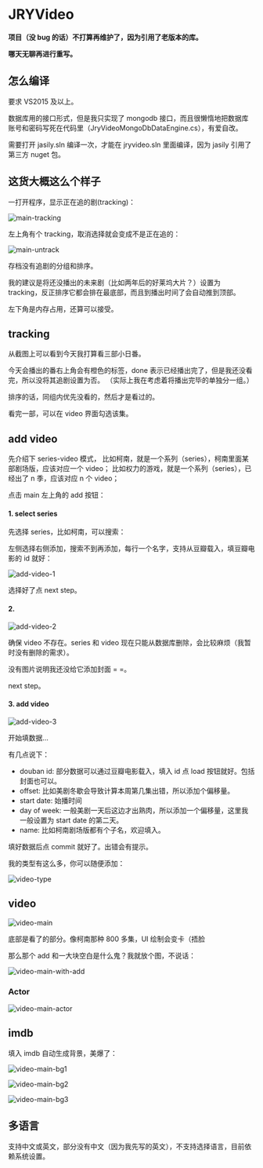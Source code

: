 # JRYVideo

**项目（没 bug 的话）不打算再维护了，因为引用了老版本的库。**

**哪天无聊再进行重写。**

## 怎么编译

要求 VS2015 及以上。

数据库用的接口形式，但是我只实现了 mongodb 接口，而且很懒惰地把数据库账号和密码写死在代码里（JryVideoMongoDbDataEngine.cs），有爱自改。

需要打开 jasily.sln 编译一次，才能在 jryvideo.sln 里面编译，因为 jasily 引用了第三方 nuget 包。

## 这货大概这么个样子

一打开程序，显示正在追的剧(tracking)：

![main-tracking](http://i.imgur.com/VUnI9if.png)

左上角有个 tracking，取消选择就会变成不是正在追的：

![main-untrack](http://i.imgur.com/IL9Nywh.png)

存档没有追剧的分组和排序。

我的建议是将还没播出的未来剧（比如两年后的好莱坞大片？）设置为 tracking，反正排序它都会排在最底部，而且到播出时间了会自动推到顶部。

左下角是内存占用，还算可以接受。

## tracking

从截图上可以看到今天我打算看三部小日番。

今天会播出的番右上角会有橙色的标签，done 表示已经播出完了，但是我还没看完，所以没将其追剧设置为否。
（实际上我在考虑着将播出完毕的单独分一组。）

排序的话，同组内优先没看的，然后才是看过的。

看完一部，可以在 video 界面勾选该集。

## add video

先介绍下 series-video 模式，
比如柯南，就是一个系列（series），柯南里面某部剧场版，应该对应一个 video；
比如权力的游戏，就是一个系列（series），已经出了 n 季，应该对应 n 个 video；

点击 main 左上角的 add 按钮：

#### 1. select series

先选择 series，比如柯南，可以搜索：

左侧选择右侧添加，搜索不到再添加，每行一个名字，支持从豆瓣载入，填豆瓣电影的 id 就好：

![add-video-1](http://i.imgur.com/LxmkBOY.png)

选择好了点 next step。

#### 2.

![add-video-2](http://i.imgur.com/LxmkBOY.png)

确保 video 不存在。series 和 video 现在只能从数据库删除，会比较麻烦（我暂时没有删除的需求）。

没有图片说明我还没给它添加封面 = =。

next step。

#### 3. add video

![add-video-3](http://i.imgur.com/L64VmYA.png)

开始填数据...

有几点说下：

* douban id: 部分数据可以通过豆瓣电影载入，填入 id 点 load 按钮就好。包括封面也可以。
* offset: 比如美剧冬歇会导致计算本周第几集出错，所以添加个偏移量。
* start date: 始播时间
* day of week: 一般美剧一天后这边才出熟肉，所以添加一个偏移量，这里我一般设置为 start date 的第二天。
* name: 比如柯南剧场版都有个子名，欢迎填入。

填好数据后点 commit 就好了。出错会有提示。

我的类型有这么多，你可以随便添加：

![video-type](http://i.imgur.com/VxXI25P.png)

## video

![video-main](http://i.imgur.com/iNR2jkc.png)

底部是看了的部分。像柯南那种 800 多集，UI 绘制会变卡（捂脸

那么那个 add 和一大块空白是什么鬼？我就放个图，不说话：

![video-main-with-add](http://i.imgur.com/DwU6hUu.png)

### Actor

![video-main-actor](http://i.imgur.com/woex9eq.png)

## imdb

填入 imdb 自动生成背景，美爆了：

![video-main-bg1](http://i.imgur.com/IJ1mTFf.png)

![video-main-bg2](http://i.imgur.com/E29SZb2.png)

![video-main-bg3](http://i.imgur.com/DPguV1W.png)

## 多语言

支持中文或英文，部分没有中文（因为我先写的英文），不支持选择语言，目前依赖系统设置。
